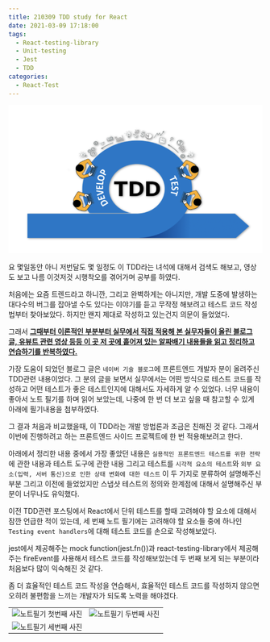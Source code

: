 ```yaml
---
title: 210309 TDD study for React
date: 2021-03-09 17:18:00
tags:
  - React-testing-library
  - Unit-testing
  - Jest
  - TDD
categories:
  - React-Test
---
```


![](/images/post_images/tdd_co-work_img.png)

요 몇일동안 아니 저번달도 몇 일정도 이 TDD라는 녀석에 대해서 검색도 해보고, 영상도 보고 나름 이것저것 시행착오를 겪어가며 공부를 하였다.

처음에는 요즘 트렌드라고 하니깐, 그리고 완벽하게는 아니지만, 개발 도중에 발생하는 대다수의 버그를 잡아낼 수도 있다는 이야기를 듣고 무작정 해보려고 테스트 코드 작성법부터 찾아보았다. 하지만 왠지 제대로 작성하고 있는건지 의문이 들었었다.

그래서 <ins><b>그때부터 이론적인 부분부터 실무에서 직접 적용해 본 실무자들이 올린 블로그 글, 유뷰트 관련 영상 등등 이 곳 저 곳에 흩어져 있는 알짜배기 내용들을 읽고 정리하고 연습하기를 반복하였다.</b></ins>

가장 도움이 되었던 블로그 글은 `네이버 기술 블로그`에 프론트엔드 개발자 분이 올려주신 TDD관련 내용이었다. 그 분의 글을 보면서 실무에서는 어떤 방식으로 테스트 코드를 작성하고 어떤 테스트가 좋은 테스트인지에 대해서도 자세하게 알 수 있었다. 너무 내용이 좋아서 노트 필기를 하며 읽어 보았는데, 나중에 한 번 더 보고 싶을 때 참고할 수 있게 아래에 필기내용을 첨부하였다.

  <!-- more -->

그 결과 처음과 비교했을때, 이 TDD라는 개발 방법론과 조금은 친해진 것 같다. 그래서 이번에 진행하려고 하는 프론트엔드 사이드 프로젝트에 한 번 적용해보려고 한다.

아래에서 정리한 내용 중에서 가장 좋았던 내용은 `실용적인 프론트엔드 테스트를 위한 전략`에 관한 내용과 테스트 도구에 관한 내용 그리고 테스트를 `시각적 요소의 테스트`와 `외부 요소(입력, 서버 통신)으로 인한 상태 변화에 대한 테스트` 이 두 가지로 분류하여 설명해주신 부분 그리고 이전에 들었었지만 스냅샷 테스트의 정의와 한계점에 대해서 설명해주신 부분이 너무나도 유익했다.

이전 TDD관련 포스팅에서 React에서 단위 테스트를 할때 고려해야 할 요소에 대해서 잠깐 언급한 적이 있는데, 세 번째 노트 필기에는 고려해야 할 요소들 중에 하나인 `Testing event handlers`에 대해 테스트 코드를 손으로 작성해보았다.

jest에서 제공해주는 mock function(jest.fn())과 react-testing-library에서 제공해주는 fireEvent를 사용해서 테스트 코드를 작성해보았는데 두 번째 보게 되는 부분이라 처음보다 많이 익숙해진 것 같다.

좀 더 효율적인 테스트 코드 작성을 연습해서, 효율적인 테스트 코드를 작성하지 않으면 오히려 불편함을 느끼는 개발자가 되도록 노력을 해야겠다.

<table>
  <tr>
    <td>
      <img src="/images/post_images/210309_react-test.png" alt="노트필기 첫번째 사진">
    </td>
    <td>
      <img src="/images/post_images/210309_react-test1.png" alt="노트필기 두번째 사진">
    </td>
  </tr>
  <tr>
    <td>
      <img src="/images/post_images/210309_react-test2.png" alt="노트필기 세번째 사진">
    </td>
    <td>
    </td>
  </tr>
</table>
